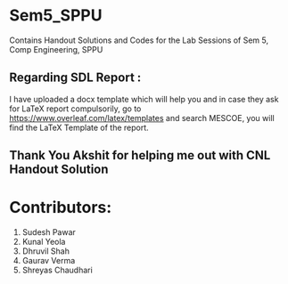 # Sem5_SPPU
Contains Handout Solutions and Codes for the Lab Sessions of Sem 5, Comp Engineering, SPPU

## Regarding SDL Report :

I have uploaded a docx template which will help you and in case they ask for LaTeX report compulsorily, go to https://www.overleaf.com/latex/templates and search MESCOE, you will find the LaTeX Template of the report.

## Thank You Akshit for helping me out with CNL Handout Solution

# Contributors:
1. Sudesh Pawar
2. Kunal Yeola
3. Dhruvil Shah
4. Gaurav Verma
5. Shreyas Chaudhari
